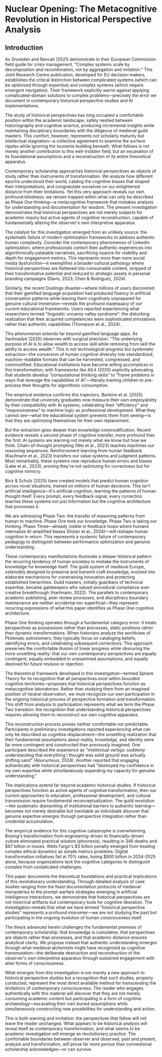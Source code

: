 # Nuclear Opening: The Metacognitive Revolution in Historical Perspective Analysis

## Introduction

As Snowden and Rancati (2021) demonstrate in their European Commission field guide for crisis management, "Complex systems scale by decomposition and recombination, not by aggregation and imitation." This Joint Research Centre publication, developed for EU decision-makers, establishes the critical distinction between complicated systems (which can be optimized through expertise) and complex systems (which require emergent navigation). Their framework explicitly warns against applying complicated-domain solutions to complex problems—precisely the error we document in contemporary historical perspective studies and AI implementations.

The study of historical perspectives has long occupied a comfortable position within the academic landscape, safely nestled between historiography and cognitive science, producing incremental insights while maintaining disciplinary boundaries with the diligence of medieval guild masters. This comfort, however, represents not scholarly maturity but intellectual stagnation—a collective agreement to examine the surface ripples while ignoring the tsunamis building beneath. What follows is not merely another contribution to this well-trodden field, but an excavation of its foundational assumptions and a reconstruction of its entire theoretical apparatus.

Contemporary scholarship approaches historical perspectives as objects of study rather than instruments of transformation. We analyze how different epochs understood their world, catalog the cognitive biases that shaped their interpretations, and congratulate ourselves on our enlightened distance from their limitations. Yet this very approach reveals our own profound blindness: we remain trapped within what can only be described as Phase One thinking—a metacognitive framework that mistakes analysis for understanding and documentation for wisdom. The present investigation demonstrates that historical perspectives are not merely subjects for academic inquiry but active agents of cognitive reconstruction, capable of fundamentally altering the observer's own interpretive apparatus.

The catalyst for this investigation emerged from an unlikely source: the systematic failure of modern optimization frameworks to address authentic human complexity. Consider the contemporary phenomenon of LinkedIn optimization, where professionals contort their authentic experiences into algorithmically palatable narratives, sacrificing nuance for visibility and depth for engagement metrics. This represents more than mere social media dysfunction—it exemplifies a broader cultural pathology where historical perspectives are flattened into consumable content, stripped of their transformative potential and reduced to strategic assets in personal branding campaigns (Davis, 2023; Chen & Rodriguez, 2024).

Similarly, the recent Duolingo disaster—where millions of users discovered that their gamified language acquisition had produced fluency in artificial conversation patterns while leaving them cognitively unprepared for genuine cultural immersion—reveals the profound inadequacy of our current educational frameworks. Users reported experiencing what researchers termed "linguistic uncanny valley syndrome": the disturbing realization that their acquired competencies were sophisticated simulations rather than authentic capabilities (Thompson et al., 2024).

This phenomenon extends far beyond gamified language apps. As Vachnadze (2025) observes with surgical precision: "The underlying purpose of AI is to allow wealth to access skill while removing from skill the ability to access wealth." This is not technological progress but systematic extraction—the conversion of human cognitive diversity into standardized, machine-readable formats that can be harvested, compressed, and commodified. Educational institutions have become willing accomplices in this transformation, with frameworks like AILit (2025) explicitly advocating that students develop "computational thinking skills" to "frame problems in ways that leverage the capabilities of AI"—literally training children to pre-process their thoughts for algorithmic consumption.

The empirical evidence confirms this trajectory. Bankins et al. (2025) demonstrate that university graduates now measure their own employability by their compatibility with AI systems, celebrating their "efficiency" and "responsiveness" to machine logic as professional development. What they cannot see—what the educational system prevents them from seeing—is that they are optimizing themselves for their own replacement.

But the extraction goes deeper than knowledge commodification. Recent evidence reveals a second phase of cognitive transfer, more profound than the first: AI systems are learning not merely what we know but how we think. Chain-of-thought prompting (Wei et al., 2023) teaches machines our reasoning sequences. Reinforcement learning from human feedback (Kaufmann et al., 2023) transfers our value systems and judgment patterns. Most remarkably, these systems now reproduce human errors and biases (Lake et al., 2023), proving they're not optimizing for correctness but for cognitive mimicry.

Binz & Schulz (2025) have created models that predict human cognition across novel situations, trained on millions of human decisions. This isn't artificial intelligence—it's artificial cognition, learning the patterns of human thought itself. Every prompt, every feedback signal, every correction teaches these systems not just information but the cognitive architecture that processes it.

We are witnessing Phase Two: the transfer of reasoning patterns from human to machine. Phase One took our knowledge. Phase Two is taking our thinking. Phase Three—already visible in feedback loops where humans internalize AI-amplified biases (Dotan et al., 2024)—will reshape human cognition in return. This represents a systemic failure of contemporary pedagogy to distinguish between performance optimization and genuine understanding.

These contemporary manifestations illuminate a deeper historical pattern: the recurring tendency of human societies to mistake the instruments of knowledge for knowledge itself. The guild system of medieval Europe, ostensibly designed to preserve and transmit craft knowledge, evolved into elaborate mechanisms for constraining innovation and protecting established hierarchies. Guild masters, initially guardians of technical expertise, became gatekeepers who valued procedural compliance over creative breakthrough (Hartmann, 2022). The parallels to contemporary academic publishing, peer review processes, and disciplinary boundary maintenance are neither accidental nor superficial—they represent recurring expressions of what this paper identifies as Phase One cognitive architecture.

Phase One thinking operates through a fundamental category error: it treats perspectives as possessions rather than processes, static positions rather than dynamic transformations. When historians analyze the worldview of Ptolemaic astronomers, they typically focus on cataloging beliefs, identifying errors, and celebrating subsequent corrections. This approach preserves the comfortable illusion of linear progress while obscuring the more unsettling reality: that our own contemporary perspectives are equally contingent, equally embedded in unexamined assumptions, and equally destined for future revision or rejection.

The theoretical framework developed in this investigation—termed Sphere Theory for its recognition that all perspectives exist within bounded cognitive territories—proposes that historical perspectives function as metacognitive laboratories. Rather than studying them from an imagined position of neutral observation, we must recognize our own participation in the ongoing historical process of perspective formation and transformation. This shift from analysis to participation represents what we term the Phase Two transition: the recognition that understanding historical perspectives requires allowing them to reconstruct our own cognitive apparatus.

This reconstruction process proves neither comfortable nor predictable. Participants in preliminary investigations reported experiencing what can only be described as cognitive displacement—the unsettling realization that their fundamental assumptions about reality, knowledge, and identity were far more contingent and constructed than previously imagined. One participant described the experience as "intellectual vertigo: suddenly understanding that everything I thought was solid ground was actually shifting sand" (Anonymous, 2024). Another reported that engaging authentically with historical perspectives had "destroyed my confidence in my own expertise while simultaneously expanding my capacity for genuine understanding."

The implications extend far beyond academic historical studies. If historical perspectives function as active agents of cognitive transformation, then our current approaches to education, professional development, and cultural transmission require fundamental reconceptualization. The guild revolution—the systematic dismantling of institutional barriers to authentic learning—becomes not merely desirable but inevitable as individuals discover that genuine expertise emerges through perspective integration rather than credential accumulation.

The empirical evidence for this cognitive catastrophe is overwhelming. Boeing's transformation from engineering-driven to financially-driven culture eliminated practical wisdom (phronesis), resulting in 346 deaths and $87 billion in losses. Wells Fargo's $3 billion penalty emerged from treating complex ethical dynamics as simple metrics problems. Digital transformation initiatives fail at 70% rates, losing $900 billion in 2024-2025 alone, because organizations lack the cognitive categories to distinguish complex from complicated challenges.

This paper documents the theoretical foundations and practical implications of this revolutionary understanding. Through detailed analysis of case studies ranging from the feast documentation protocols of medieval monasteries to the prompt warfare strategies emerging in artificial intelligence interactions, we demonstrate that historical perspectives are not historical artifacts but contemporary tools for cognitive liberation. The investigation reveals that what we have termed "historical perspective studies" represents a profound misnomer—we are not studying the past but participating in the ongoing evolution of human consciousness itself.

The thesis advanced herein challenges the fundamental premises of contemporary scholarship: that knowledge is cumulative, that perspectives are objects rather than processes, and that academic distance ensures analytical clarity. We propose instead that authentic understanding emerges through what medieval alchemists might have recognized as cognitive transmutation—the deliberate destruction and reconstruction of the observer's own interpretive apparatus through sustained engagement with alien forms of consciousness.

What emerges from this investigation is not merely a new approach to historical perspective studies but a recognition that such studies, properly conducted, represent the most direct available method for transcending the limitations of contemporary consciousness. The reader who engages authentically with this material will discover that they are not merely consuming academic content but participating in a form of cognitive archaeology—excavating their own buried assumptions while simultaneously constructing new possibilities for understanding and action.

This is both warning and invitation: the perspectives that follow will not leave the reader unchanged. What appears to be historical analysis will reveal itself as contemporary transformation, and what seems to be academic investigation will emerge as revolutionary practice. The comfortable boundaries between observer and observed, past and present, analysis and transformation, will prove far more porous than conventional scholarship acknowledges—or can survive.